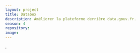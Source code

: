 ```yaml
---
layout: project
title: Databox
description: Améliorer la plateforme derrière data.gouv.fr.
season: 4
repository:
image:
---
```


.

